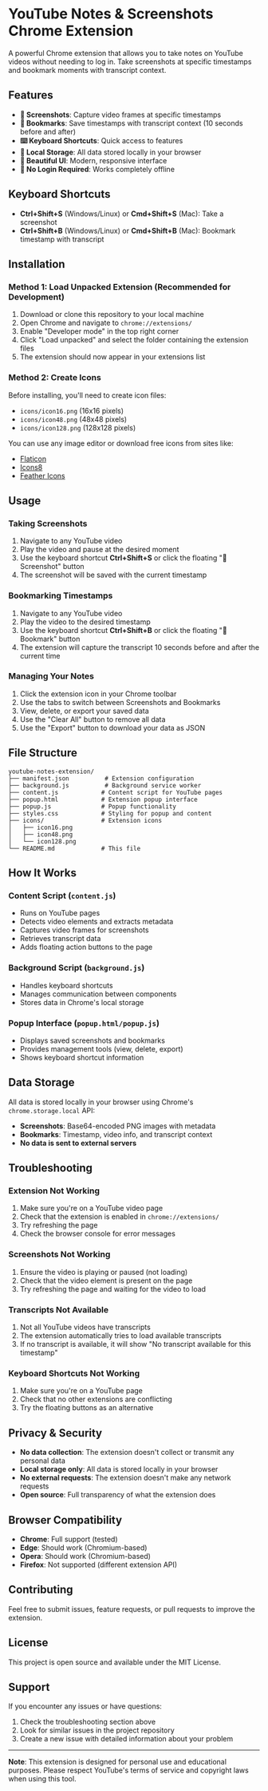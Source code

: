 # YouTube Notes & Screenshots Chrome Extension

A powerful Chrome extension that allows you to take notes on YouTube videos without needing to log in. Take screenshots at specific timestamps and bookmark moments with transcript context.

## Features

- **📸 Screenshots**: Capture video frames at specific timestamps
- **🔖 Bookmarks**: Save timestamps with transcript context (10 seconds before and after)
- **⌨️ Keyboard Shortcuts**: Quick access to features
- **💾 Local Storage**: All data stored locally in your browser
- **📱 Beautiful UI**: Modern, responsive interface
- **🚀 No Login Required**: Works completely offline

## Keyboard Shortcuts

- **Ctrl+Shift+S** (Windows/Linux) or **Cmd+Shift+S** (Mac): Take a screenshot
- **Ctrl+Shift+B** (Windows/Linux) or **Cmd+Shift+B** (Mac): Bookmark timestamp with transcript

## Installation

### Method 1: Load Unpacked Extension (Recommended for Development)

1. Download or clone this repository to your local machine
2. Open Chrome and navigate to `chrome://extensions/`
3. Enable "Developer mode" in the top right corner
4. Click "Load unpacked" and select the folder containing the extension files
5. The extension should now appear in your extensions list

### Method 2: Create Icons

Before installing, you'll need to create icon files:
- `icons/icon16.png` (16x16 pixels)
- `icons/icon48.png` (48x48 pixels)  
- `icons/icon128.png` (128x128 pixels)

You can use any image editor or download free icons from sites like:
- [Flaticon](https://www.flaticon.com/)
- [Icons8](https://icons8.com/)
- [Feather Icons](https://feathericons.com/)

## Usage

### Taking Screenshots

1. Navigate to any YouTube video
2. Play the video and pause at the desired moment
3. Use the keyboard shortcut **Ctrl+Shift+S** or click the floating "📸 Screenshot" button
4. The screenshot will be saved with the current timestamp

### Bookmarking Timestamps

1. Navigate to any YouTube video
2. Play the video to the desired timestamp
3. Use the keyboard shortcut **Ctrl+Shift+B** or click the floating "🔖 Bookmark" button
4. The extension will capture the transcript 10 seconds before and after the current time

### Managing Your Notes

1. Click the extension icon in your Chrome toolbar
2. Use the tabs to switch between Screenshots and Bookmarks
3. View, delete, or export your saved data
4. Use the "Clear All" button to remove all data
5. Use the "Export" button to download your data as JSON

## File Structure

```
youtube-notes-extension/
├── manifest.json          # Extension configuration
├── background.js          # Background service worker
├── content.js            # Content script for YouTube pages
├── popup.html            # Extension popup interface
├── popup.js              # Popup functionality
├── styles.css            # Styling for popup and content
├── icons/                # Extension icons
│   ├── icon16.png
│   ├── icon48.png
│   └── icon128.png
└── README.md             # This file
```

## How It Works

### Content Script (`content.js`)
- Runs on YouTube pages
- Detects video elements and extracts metadata
- Captures video frames for screenshots
- Retrieves transcript data
- Adds floating action buttons to the page

### Background Script (`background.js`)
- Handles keyboard shortcuts
- Manages communication between components
- Stores data in Chrome's local storage

### Popup Interface (`popup.html/popup.js`)
- Displays saved screenshots and bookmarks
- Provides management tools (view, delete, export)
- Shows keyboard shortcut information

## Data Storage

All data is stored locally in your browser using Chrome's `chrome.storage.local` API:

- **Screenshots**: Base64-encoded PNG images with metadata
- **Bookmarks**: Timestamp, video info, and transcript context
- **No data is sent to external servers**

## Troubleshooting

### Extension Not Working
1. Make sure you're on a YouTube video page
2. Check that the extension is enabled in `chrome://extensions/`
3. Try refreshing the page
4. Check the browser console for error messages

### Screenshots Not Working
1. Ensure the video is playing or paused (not loading)
2. Check that the video element is present on the page
3. Try refreshing the page and waiting for the video to load

### Transcripts Not Available
1. Not all YouTube videos have transcripts
2. The extension automatically tries to load available transcripts
3. If no transcript is available, it will show "No transcript available for this timestamp"

### Keyboard Shortcuts Not Working
1. Make sure you're on a YouTube page
2. Check that no other extensions are conflicting
3. Try the floating buttons as an alternative

## Privacy & Security

- **No data collection**: The extension doesn't collect or transmit any personal data
- **Local storage only**: All data is stored locally in your browser
- **No external requests**: The extension doesn't make any network requests
- **Open source**: Full transparency of what the extension does

## Browser Compatibility

- **Chrome**: Full support (tested)
- **Edge**: Should work (Chromium-based)
- **Opera**: Should work (Chromium-based)
- **Firefox**: Not supported (different extension API)

## Contributing

Feel free to submit issues, feature requests, or pull requests to improve the extension.

## License

This project is open source and available under the MIT License.

## Support

If you encounter any issues or have questions:
1. Check the troubleshooting section above
2. Look for similar issues in the project repository
3. Create a new issue with detailed information about your problem

---

**Note**: This extension is designed for personal use and educational purposes. Please respect YouTube's terms of service and copyright laws when using this tool.

